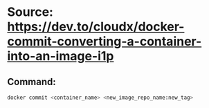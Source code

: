 # Source: https://dev.to/cloudx/docker-commit-converting-a-container-into-an-image-i1p

## Command:
```bash
docker commit <container_name> <new_image_repo_name:new_tag>
```
